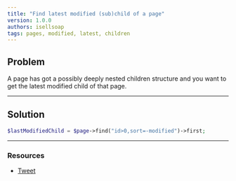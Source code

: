 ```yaml
---
title: "Find latest modified (sub)child of a page"
version: 1.0.0
authors: isellsoap
tags: pages, modified, latest, children
---
```


## Problem

A page has got a possibly deeply nested children structure and you want to get the latest modified child of that page.

---

## Solution

```php
$lastModifiedChild = $page->find("id>0,sort=-modified")->first;
```

---

### Resources

-   [Tweet](https://twitter.com/isellsoap/status/361471127379378177)
